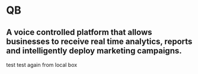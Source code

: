# QB
A voice controlled platform that allows businesses to receive real time analytics, reports and intelligently deploy marketing campaigns.  
-----
test
test again from local box
